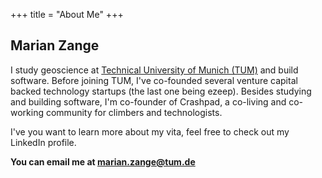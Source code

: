 +++
title = "About Me"
+++

## Marian Zange

I study geoscience at <a href="http://www.tum.edu">Technical University of Munich (TUM)</a> and build software. 
Before joining TUM, I've co-founded several venture capital backed technology startups (the last one being ezeep). 
Besides studying and building software, I'm co-founder of Crashpad, a co-living and co-working community for climbers and technologists.

I've you want to learn more about my vita, feel free to check out my LinkedIn profile.

<b>You can email me at <a href="mailto:marian.zange@tum.de"><b>marian.zange@tum.de</b></a></b>